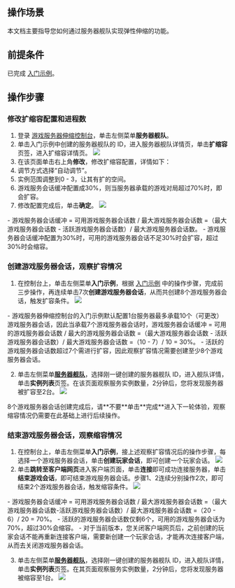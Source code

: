 ## 操作场景

本文档主要指导您如何通过服务器舰队实现弹性伸缩的功能。



## 前提条件
已完成 [入门示例](https://cloud.tencent.com/document/product/1165/43363)。

## 操作步骤

### 修改扩缩容配置和进程数 

1. 登录 [游戏服务器伸缩控制台](https://console.cloud.tencent.com/gse/asset)，单击左侧菜单**服务器舰队**。
2. 单击入门示例中创建的服务器舰队的 ID，进入服务器舰队详情页，单击**扩缩容**页签，进入扩缩容详情页。
![](https://main.qcloudimg.com/raw/bccaa5f26f4f8b3977e1ddae08cd10e6.png)
3. 在该页面单击右上角**修改**，修改扩缩容配置，详情如下：
 1. 调节方式选择“自动调节”。
 2. 实例范围调整到0 - 3，让其有扩的空间。
 3. 游戏服务会话缓冲配置成30%，则当服务器承载的游戏对局超过70%时，即会扩容。 
 4.  修改配置完成后，单击**确定**。
![](https://main.qcloudimg.com/raw/4f803538a652e7481377c08d898f36f8.png)
<dx-alert infotype="explain" title="">
 -  游戏服务器会话缓冲  = 可用游戏服务器会话数 / 最大游戏服务器会话数
  =（最大游戏服务器会话数 - 活跃游戏服务器会话数）/ 最大游戏服务器会话数。
 - 游戏服务器会话缓冲配置为30%时，可用的游戏服务器会话不足30%时会扩容，超过30%时会缩容。
</dx-alert>

 
 
### 创建游戏服务器会话，观察扩容情况
1. 在控制台上，单击左侧菜单**入门示例**，根据 [入门示例](https://cloud.tencent.com/document/product/1165/43363) 中的操作步骤，完成前三步操作，再连续单击7次**创建游戏服务器会话**，从而共创建8个游戏服务器会话，触发扩容条件。
![](https://main.qcloudimg.com/raw/2f0b68ccdcf982abe80f5bd6f31965c3.png)
<dx-alert infotype="explain" title="">
 - 游戏服务器伸缩控制台的入门示例默认配置1台服务器最多承载10个（可更改）游戏服务器会话，因此当承载7个游戏服务器会话时，游戏服务器会话缓冲 = 可用的游戏服务器会话数 / 最大的游戏服务器会话数 =（最大游戏服务器会话数 - 活跃游戏服务器会话数）/ 最大游戏服务器会话数 =（10 - 7）/ 10 = 30%。
 - 活跃的游戏服务器会话数超过7个需进行扩容，因此观察扩容情况需要创建至少8个游戏服务器会话。
</dx-alert>




2. 单击左侧菜单[**服务器舰队**](https://console.cloud.tencent.com/gse/fleet)，选择刚一键创建的服务器舰队 ID，进入舰队详情，单击**实例列表**页签。在该页面观察服务实例数量，2分钟后，您将发现服务器被扩容至2台。
![](https://main.qcloudimg.com/raw/a459a46391d5598f493e1cfa970b3cf5.png)
<dx-alert infotype="explain" title="">
8个游戏服务器会话创建完成后，请**不要**单击**完成**进入下一轮体验，观察缩容情况仍需要在此基础上进行后续操作。
</dx-alert>



### 结束游戏服务器会话，观察缩容情况

1. 在控制台上，单击左侧菜单**入门示例**，接上述观察扩容情况后的操作步骤，每选择一个游戏服务器会话，单击**创建玩家会话**，即可创建一个玩家会话。
![](https://main.qcloudimg.com/raw/f44e2f660a187480a36fc25e26aec37a.png)
2. 单击**跳转至客户端网页**进入客户端页面，单击**连接**即可成功连接服务器，单击**结束游戏会话**，即可结束游戏服务器会话。步骤1、2连续分别操作2次，即可结束2个游戏服务器会话，触发缩容条件。
![](https://main.qcloudimg.com/raw/40c8ab0555b9e9e159f785de0b8eb29c.png)
<dx-alert infotype="explain" title="">
 - 游戏服务器会话缓冲 = 可用游戏服务器会话数 / 最大游戏服务器会话数 =（最大游戏服务器会话数-活跃游戏服务器会话数）/ 最大游戏服务器会话数 =（20 - 6）/ 20 = 70%。
 - 活跃的游戏服务器会话数仅剩6个，可用的游戏服务器会话为70%，超过30%会缩容。
 - 对于当前版本，您关闭客户端网页后，之前创建的玩家会话不能再重新连接客户端，需要新创建一个玩家会话，才能再次连接客户端，从而去关闭游戏服务器会话。
</dx-alert>



3. 单击左侧菜单[**服务器舰队**](https://console.cloud.tencent.com/gse/fleet)，选择刚一键创建的服务器舰队 ID，进入舰队详情，单击**实例列表**页签。在其页面观察服务实例数量，2分钟后，您将发现服务器被缩容至1台。
![](https://main.qcloudimg.com/raw/486951f6ca1ae7f0f30f11d3ee3b7718.png)




